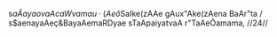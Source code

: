 s$aÃaya ovaAca
Wvamau·(Ae ô$SaIke(zAAe gAux"Ake(zAena BaAr"ta /
s$aenayaAeç&BayaAemaRDyae sTaApaiyatvaA r"TaAeÔamama, //24//